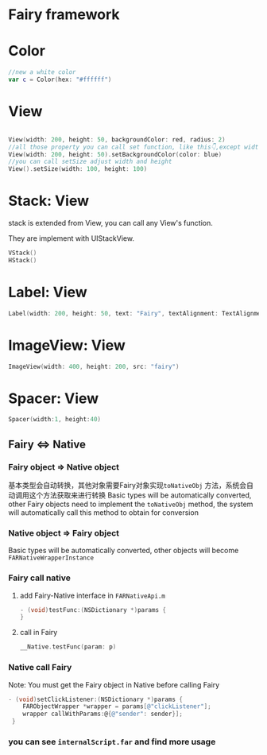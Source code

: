 
# Fairy framework


# Color

```swift
//new a white color
var c = Color(hex: "#ffffff")
```

# View

```swift

View(width: 200, height: 50, backgroundColor: red, radius: 2)
//all those property you can call set function, like this👇,except width and height
View(width: 200, height: 50).setBackgroundColor(color: blue)
//you can call setSize adjust width and height
View().setSize(width: 100, height: 100)

```

# Stack: View

stack is extended from View, you can call any View's function.

They are implement with UIStackView.

```swift
VStack()
HStack()
```

# Label: View

```swift
Label(width: 200, height: 50, text: "Fairy", textAlignment: TextAlignmentCenter, textColor: red, bold:1, textSize: 18)
```

# ImageView: View

```swift
ImageView(width: 400, height: 200, src: "fairy")
```

# Spacer: View

```swift
Spacer(width:1, height:40)
```

## Fairy <=> Native 

### Fairy object => Native object

基本类型会自动转换，其他对象需要Fairy对象实现```toNativeObj``` 方法，系统会自动调用这个方法获取来进行转换
Basic types will be automatically converted, other Fairy objects need to implement the ```toNativeObj``` method, the system will automatically call this method to obtain for conversion

### Native object => Fairy object

Basic types will be automatically converted, other objects will become ```FARNativeWrapperInstance```

### Fairy call native

1. add Fairy-Native interface in ```FARNativeApi.m```

   ```objective-c
   - (void)testFunc:(NSDictionary *)params {
   }
   ```

   

2. call in Fairy

   ```swift
   __Native.testFunc(param: p)
   ```

### Native call Fairy

Note: You must get the Fairy object in Native before calling Fairy

```objective-c
- (void)setClickListener:(NSDictionary *)params {
    FARObjectWrapper *wrapper = params[@"clickListener"];
    wrapper callWithParams:@{@"sender": sender}];
 }
```

### you can see ```internalScript.far``` and find more usage 